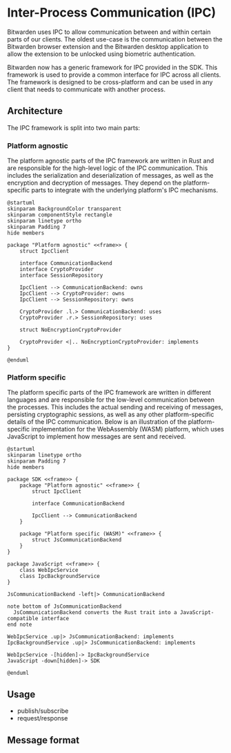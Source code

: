 # Inter-Process Communication (IPC)

Bitwarden uses IPC to allow communication between and within certain parts of our clients. The
oldest use-case is the communication between the Bitwarden browser extension and the Bitwarden
desktop application to allow the extension to be unlocked using biometric authentication.

Bitwarden now has a generic framework for IPC provided in the SDK. This framework is used to provide
a common interface for IPC across all clients. The framework is designed to be cross-platform and
can be used in any client that needs to communicate with another process.

## Architecture

The IPC framework is split into two main parts:

### Platform agnostic

The platform agnostic parts of the IPC framework are written in Rust and are responsible for the
high-level logic of the IPC communication. This includes the serialization and deserialization of
messages, as well as the encryption and decryption of messages. They depend on the platform-specific
parts to integrate with the underlying platform's IPC mechanisms.

```kroki type=plantuml
@startuml
skinparam BackgroundColor transparent
skinparam componentStyle rectangle
skinparam linetype ortho
skinparam Padding 7
hide members

package "Platform agnostic" <<frame>> {
    struct IpcClient

    interface CommunicationBackend
    interface CryptoProvider
    interface SessionRepository

    IpcClient --> CommunicationBackend: owns
    IpcClient --> CryptoProvider: owns
    IpcClient --> SessionRepository: owns

    CryptoProvider .l.> CommunicationBackend: uses
    CryptoProvider .r.> SessionRepository: uses

    struct NoEncryptionCryptoProvider

    CryptoProvider <|.. NoEncryptionCryptoProvider: implements
}

@enduml
```

### Platform specific

The platform specific parts of the IPC framework are written in different languages and are
responsible for the low-level communication between the processes. This includes the actual sending
and receiving of messages, persisting cryptographic sessions, as well as any other platform-specific
details of the IPC communication. Below is an illustration of the platform-specific implementation
for the WebAssembly (WASM) platform, which uses JavaScript to implement how messages are sent and
received.

```kroki type=plantuml
@startuml
skinparam linetype ortho
skinparam Padding 7
hide members

package SDK <<frame>> {
    package "Platform agnostic" <<frame>> {
        struct IpcClient

        interface CommunicationBackend

        IpcClient --> CommunicationBackend
    }

    package "Platform specific (WASM)" <<frame>> {
        struct JsCommunicationBackend
    }
}

package JavaScript <<frame>> {
    class WebIpcService
    class IpcBackgroundService
}

JsCommunicationBackend -left|> CommunicationBackend

note bottom of JsCommunicationBackend
  JsCommunicationBackend converts the Rust trait into a JavaScript-compatible interface
end note

WebIpcService .up|> JsCommunicationBackend: implements
IpcBackgroundService .up|> JsCommunicationBackend: implements

WebIpcService -[hidden]-> IpcBackgroundService
JavaScript -down[hidden]-> SDK

@enduml

```

## Usage

- publish/subscribe
- request/response

## Message format
